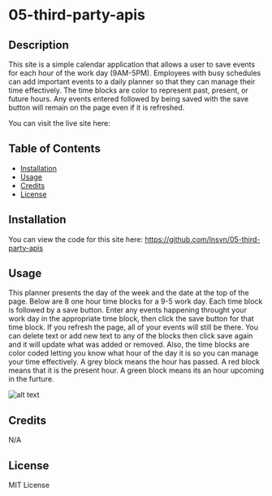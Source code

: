 # 05-third-party-apis

## Description

This site is a simple calendar application that allows a user to save events for each hour of the work day (9AM-5PM). Employees with busy schedules can add important events to a daily planner so that they can manage their time effectively. The time blocks are color to represent past, present, or future hours. Any events entered followed by being saved with the save button will remain on the page even if it is refreshed.

You can visit the live site here: 

## Table of Contents

- [Installation](#installation)
- [Usage](#usage)
- [Credits](#credits)
- [License](#license)

## Installation

You can view the code for this site here: https://github.com/lnsvn/05-third-party-apis 

## Usage

This planner presents the day of the week and the date at the top of the page. Below are 8 one hour time blocks for a 9-5 work day. Each time block is followed by a save button. Enter any events happening throught your work day in the appropriate time block, then click the save button for that time block. If you refresh the page, all of your events will still be there. You can delete text or add new text to any of the blocks then click save again and it will update what was added or removed. Also, the time blocks are color coded letting you know what hour of the day it is so you can manage your time effectively. A grey block means the hour has passed. A red block means that it is the present hour. A green block means its an hour upcoming in the furture.

![alt text](assets/images/screenshot.png)

## Credits

N/A

## License

MIT License
